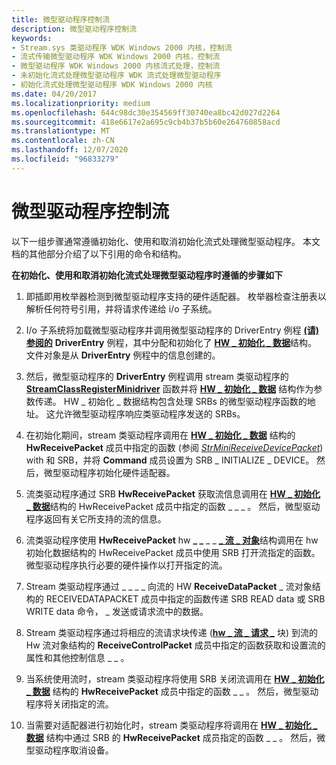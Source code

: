 ```yaml
---
title: 微型驱动程序控制流
description: 微型驱动程序控制流
keywords:
- Stream.sys 类驱动程序 WDK Windows 2000 内核，控制流
- 流式传输微型驱动程序 WDK Windows 2000 内核，控制流
- 微型驱动程序 WDK Windows 2000 内核流式处理，控制流
- 未初始化流式处理微型驱动程序 WDK 流式处理微型驱动程序
- 初始化流式处理微型驱动程序 WDK Windows 2000 内核
ms.date: 04/20/2017
ms.localizationpriority: medium
ms.openlocfilehash: 644c98dc30e354569ff30740ea8bc42d027d2264
ms.sourcegitcommit: 418e6617e2a695c9cb4b37b5b60e264760858acd
ms.translationtype: MT
ms.contentlocale: zh-CN
ms.lasthandoff: 12/07/2020
ms.locfileid: "96833279"
---
```

# <a name="minidriver-flow-of-control"></a>微型驱动程序控制流





以下一组步骤通常遵循初始化、使用和取消初始化流式处理微型驱动程序。 本文档的其他部分介绍了以下引用的命令和结构。

**在初始化、使用和取消初始化流式处理微型驱动程序时遵循的步骤如下**

1.  即插即用枚举器检测到微型驱动程序支持的硬件适配器。 枚举器检查注册表以解析任何符号引用，并将请求传递给 i/o 子系统。

2.  I/o 子系统将加载微型驱动程序并调用微型驱动程序的 DriverEntry 例程 [**(请) 参阅的**](/previous-versions/ff558717(v=vs.85)) **DriverEntry** 例程，其中分配和初始化了 [**HW \_ 初始化 \_ 数据**](/windows-hardware/drivers/ddi/strmini/ns-strmini-_hw_initialization_data)结构。 文件对象是从 **DriverEntry** 例程中的信息创建的。

3.  然后，微型驱动程序的 **DriverEntry** 例程调用 stream 类驱动程序的 [**StreamClassRegisterMinidriver**](/windows-hardware/drivers/ddi/strmini/nf-strmini-streamclassregisteradapter) 函数并将 [**HW \_ 初始化 \_ 数据**](/windows-hardware/drivers/ddi/strmini/ns-strmini-_hw_initialization_data) 结构作为参数传递。 HW \_ 初始化 \_ 数据结构包含处理 SRBs 的微型驱动程序函数的地址。 这允许微型驱动程序响应类驱动程序发送的 SRBs。

4.  在初始化期间，stream 类驱动程序调用在 [**HW \_ 初始化 \_ 数据**](/windows-hardware/drivers/ddi/strmini/ns-strmini-_hw_initialization_data) 结构的 **HwReceivePacket** 成员中指定的函数 (参阅 [*StrMiniReceiveDevicePacket*](/windows-hardware/drivers/ddi/strmini/nc-strmini-phw_receive_device_srb)) with 和 SRB，并将 **Command** 成员设置为 SRB \_ INITIALIZE \_ DEVICE。 然后，微型驱动程序初始化硬件适配器。

5.  流类驱动程序通过 SRB **HwReceivePacket** 获取流信息调用在 [**HW \_ 初始化 \_ 数据**](/windows-hardware/drivers/ddi/strmini/ns-strmini-_hw_initialization_data)结构的 HwReceivePacket 成员中指定的函数 \_ \_ \_ 。 然后，微型驱动程序返回有关它所支持的流的信息。

6.  流类驱动程序使用 **HwReceivePacket** hw **\_ \_** \_ \_ [**\_ 流 \_ 对象**](/windows-hardware/drivers/ddi/strmini/ns-strmini-_hw_stream_object)结构调用在 hw 初始化数据结构的 HwReceivePacket 成员中使用 SRB 打开流指定的函数。 微型驱动程序执行必要的硬件操作以打开指定的流。

7.  Stream 类驱动程序通过 \_ \_ \_ \_ 向流的 HW **ReceiveDataPacket** \_ 流对象结构的 RECEIVEDATAPACKET 成员中指定的函数传递 SRB READ data 或 SRB WRITE data 命令， \_ 发送或请求流中的数据。

8.  Stream 类驱动程序通过将相应的流请求块传递 ([**hw \_ 流 \_ 请求 \_**](/windows-hardware/drivers/ddi/strmini/ns-strmini-_hw_stream_request_block) 块) 到流的 Hw 流对象结构的 **ReceiveControlPacket** 成员中指定的函数获取和设置流的属性和其他控制信息 \_ \_ 。

9.  当系统使用流时，stream 类驱动程序将使用 SRB 关闭流调用在 [**HW \_ 初始化 \_ 数据**](/windows-hardware/drivers/ddi/strmini/ns-strmini-_hw_initialization_data) 结构的 **HwReceivePacket** 成员中指定的函数 \_ \_ 。 然后，微型驱动程序将关闭指定的流。

10. 当需要对适配器进行初始化时，stream 类驱动程序将调用在 [**HW \_ 初始化 \_ 数据**](/windows-hardware/drivers/ddi/strmini/ns-strmini-_hw_initialization_data) 结构中通过 SRB 的 **HwReceivePacket** 成员指定的函数 \_ \_ 。 然后，微型驱动程序取消设备。

 

